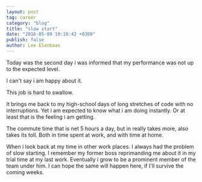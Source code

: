 ```yaml
---
layout: post
tag: career
category: "blog"
title: "slow start"
date: "2016-05-09 19:18:42 +0300"
publish: false
author: Lee Elenbaas
---
```

Today was the second day i was informed that my performance was not up to the expected level.

I can't say i am happy about it.

This job is hard to swallow.

It brings me back to my high-school days of long stretches of code with no interruptions.
Yet i am expected to know what i am doing instantly. Or at least that is the feeling i am getting.

The commute time that is net 5 hours a day, but in really takes more, also takes its toll. Both in time spent at work, and with time at home.

When i look back at my time in other work places. I always had the problem of slow starting. I remember my former boss reprimanding me about it in my trial time at my last work. Eventually i grow to be a prominent member of the team under him.
I can hope the same will happen here, if I'll survive the coming weeks.
